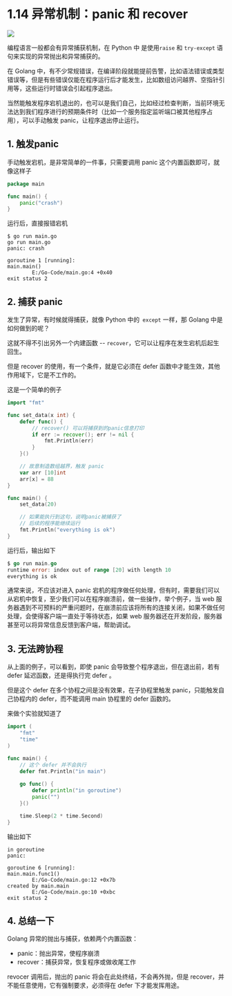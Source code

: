 # 1.14 异常机制：panic 和 recover

![](http://image.iswbm.com/20200607145423.png)

编程语言一般都会有异常捕获机制，在 Python 中 是使用`raise` 和 `try-except` 语句来实现的异常抛出和异常捕获的。

在 Golang 中，有不少常规错误，在编译阶段就能提前告警，比如语法错误或类型错误等，但是有些错误仅能在程序运行后才能发生，比如数组访问越界、空指针引用等，这些运行时错误会引起程序退出。

当然能触发程序宕机退出的，也可以是我们自己，比如经过检查判断，当前环境无法达到我们程序进行的预期条件时（比如一个服务指定监听端口被其他程序占用），可以手动触发 panic，让程序退出停止运行。

## 1. 触发panic

手动触发宕机，是非常简单的一件事，只需要调用 panic 这个内置函数即可，就像这样子

```go
package main

func main() {
	panic("crash")
}
```

运行后，直接报错宕机

```shell
$ go run main.go
go run main.go
panic: crash

goroutine 1 [running]:
main.main()
        E:/Go-Code/main.go:4 +0x40
exit status 2
```

## 2. 捕获 panic 

发生了异常，有时候就得捕获，就像 Python 中的` except` 一样，那 Golang 中是如何做到的呢？

这就不得不引出另外一个内建函数 -- `recover`，它可以让程序在发生宕机后起生回生。

但是 recover 的使用，有一个条件，就是它必须在 defer 函数中才能生效，其他作用域下，它是不工作的。

这是一个简单的例子

```go
import "fmt"

func set_data(x int) {
	defer func() {
		// recover() 可以将捕获到的panic信息打印
		if err := recover(); err != nil {
			fmt.Println(err)
		}
	}()

	// 故意制造数组越界，触发 panic
	var arr [10]int
	arr[x] = 88
}

func main() {
	set_data(20)

	// 如果能执行到这句，说明panic被捕获了
	// 后续的程序能继续运行
	fmt.Println("everything is ok")
}
```

运行后，输出如下

```go
$ go run main.go
runtime error: index out of range [20] with length 10
everything is ok
```

通常来说，不应该对进入 panic 宕机的程序做任何处理，但有时，需要我们可以从宕机中恢复，至少我们可以在程序崩溃前，做一些操作，举个例子，当 web 服务器遇到不可预料的严重问题时，在崩溃前应该将所有的连接关闭，如果不做任何处理，会使得客户端一直处于等待状态，如果 web 服务器还在开发阶段，服务器甚至可以将异常信息反馈到客户端，帮助调试。

## 3. 无法跨协程

从上面的例子，可以看到，即使 panic 会导致整个程序退出，但在退出前，若有 defer 延迟函数，还是得执行完 defer 。

但是这个 defer 在多个协程之间是没有效果，在子协程里触发 panic，只能触发自己协程内的 defer，而不能调用 main 协程里的 defer 函数的。

来做个实验就知道了

```go
import (
	"fmt"
	"time"
)

func main() {
    // 这个 defer 并不会执行
	defer fmt.Println("in main")
    
	go func() {
		defer println("in goroutine")
		panic("")
	}()

	time.Sleep(2 * time.Second)
}
```

输出如下

```
in goroutine
panic:

goroutine 6 [running]:
main.main.func1()
        E:/Go-Code/main.go:12 +0x7b
created by main.main
        E:/Go-Code/main.go:10 +0xbc
exit status 2
```



## 4. 总结一下

Golang 异常的抛出与捕获，依赖两个内置函数：

- panic：抛出异常，使程序崩溃
- recover：捕获异常，恢复程序或做收尾工作

revocer 调用后，抛出的 panic 将会在此处终结，不会再外抛，但是 recover，并不能任意使用，它有强制要求，必须得在 defer 下才能发挥用途。





